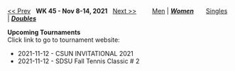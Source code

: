 [<< Prev](women_doubles_2144.md) &nbsp; **WK 45 - Nov 8-14, 2021** &nbsp; [Next >>](women_doubles_2202.md) &nbsp;&nbsp;&nbsp;&nbsp;&nbsp;&nbsp;&nbsp; [Men](./men_doubles_2145.md) &#124; [***Women***](./women_doubles_2145.md) &nbsp;&nbsp;&nbsp;&nbsp;&nbsp; [Singles](./women_singles_2145.md) &#124; [***Doubles***](./women_doubles_2145.md)

**Upcoming Tournaments**  
Click link to go to tournament website:  
- 2021-11-12 - CSUN INVITATIONAL 2021  
- 2021-11-12 - SDSU Fall Tennis Classic # 2  